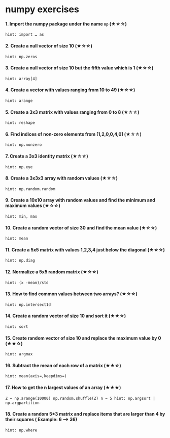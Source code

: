 

# numpy exercises

#### 1. Import the numpy package under the name `np` (★☆☆)
`hint: import … as`

#### 2. Create a null vector of size 10 (★☆☆)
`hint: np.zeros`

#### 3. Create a null vector of size 10 but the fifth value which is 1 (★☆☆)
`hint: array[4]`

#### 4. Create a vector with values ranging from 10 to 49 (★☆☆)
`hint: arange`

#### 5. Create a 3x3 matrix with values ranging from 0 to 8 (★☆☆)
`hint: reshape`

#### 6. Find indices of non-zero elements from [1,2,0,0,4,0] (★☆☆)
`hint: np.nonzero`

#### 7. Create a 3x3 identity matrix (★☆☆)
`hint: np.eye`

#### 8. Create a 3x3x3 array with random values (★☆☆)
`hint: np.random.random`

#### 9. Create a 10x10 array with random values and find the minimum and maximum values (★☆☆)
`hint: min, max`

#### 10. Create a random vector of size 30 and find the mean value (★☆☆)
`hint: mean`

#### 11. Create a 5x5 matrix with values 1,2,3,4 just below the diagonal (★☆☆)
`hint: np.diag`

#### 12. Normalize a 5x5 random matrix (★☆☆)
`hint: (x -mean)/std`

#### 13. How to find common values between two arrays? (★☆☆)
`hint: np.intersect1d`

#### 14. Create a random vector of size 10 and sort it (★★☆)
`hint: sort`

#### 15. Create random vector of size 10 and replace the maximum value by 0 (★★☆)
`hint: argmax`

#### 16. Subtract the mean of each row of a matrix (★★☆)
`hint: mean(axis=,keepdims=)`

#### 17. How to get the n largest values of an array (★★★)
`Z = np.arange(10000)
np.random.shuffle(Z)
n = 5
hint: np.argsort | np.argpartition`

#### 18. Create a random 5*3 matrix and replace items that are larger than 4 by their squares ( Example:  6 --> 36) 
`hint: np.where`
